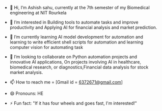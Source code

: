 - 👋 Hi, I’m Ashish sahu, currently at the 7th semester of my Biomedical engineering at NIT Rourkela
- 👀 I’m interested in Building tools to automate tasks and improve productivity and Applying AI for financial analysis and market prediction.
- 🌱 I’m currently learning AI model development for automation and learning to write efficient shell scripts for automation and learning computer vision for automating task

- 💞️ I’m looking to collaborate on Python automation projects and innovative AI applications, On projects involving AI in healthcare, biomedical research, or diagnostics,Financial data analysis for stock  market analysis.


- 📫 How to reach me = [Gmail id = 6372671@gmail.com] 
- 😄 Pronouns: HE
- ⚡ Fun fact: "If it has four wheels and goes fast, I'm interested!" 

<!---
Ashish-s2/Ashish-s2 is a ✨ special ✨ repository  because its`README.md` (this file) appears on your GitHub profile.
You can click the Preview link to take a look at your changes.
--->
